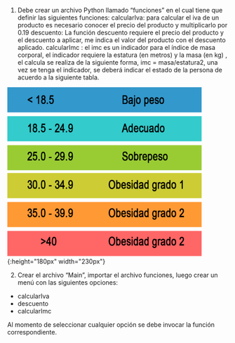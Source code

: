 1. Debe crear un archivo Python llamado “funciones” en el cual tiene que definir las siguientes funciones:
	calcularIva: para calcular el iva de un producto es necesario conocer el precio del producto y multiplicarlo por 0.19
	descuento: La función descuento requiere el precio del producto y el descuento a aplicar, me indica el valor del producto con el descuento aplicado.
	calcularImc : el imc es un indicador para el índice de masa corporal, el indicador requiere la estatura (en metros) y la masa (en kg) , el calcula se realiza de la siguiente forma, imc = masa/estatura2, una vez se tenga el indicador, se deberá indicar el estado de la persona de acuerdo a la siguiente tabla. 
 
 ![image](image.png){:height="180px" width="230px"}

2. Crear el archivo “Main”, importar el archivo funciones, luego crear un menú con las siguientes opciones:
*	calcularIva
*	descuento
*	calcularImc

Al momento de seleccionar cualquier opción se debe invocar la función correspondiente.